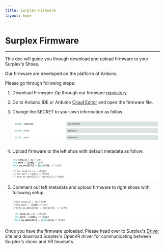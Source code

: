 ```yaml
---
title: Surplex Firmware
layout: home
---
```

# **Surplex Firmware**
---


This doc will guide you through download and upload firmware to your Surplex's Shoes.

Our firmware are developed on the platform of Arduino.

Please go through following steps:

1. Download Firmware Zip through our firmware [repository].

2. Go to Arduino IDE or Arduino [Cloud Editor] and open the firmware file.

3. Change the SECRET to your own information as follow:

   ![secret](assets/secret.png)

4. Upload firmware to the left shoe with default metadata as follow:
   
   ![left](assets/left.png)

5. Comment out left metadata and upload firmware to right shoes with following setup:

   ![right](assets/right.png)


Once you have the firmware uploaded. Please head over to Surplex's [Driver] site and download Surplex's OpenVR driver for communicating between Surplex's shoes and VR headsets.



[repository]: https://github.com/surplex-io/surplex_firmware/
[Cloud Editor]: https://create.arduino.cc/editor/
[Driver]: ../driver.html